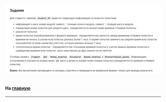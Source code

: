 

<img src="../art/3.5.11.task.png" alt="solution" >

```sql

```



#### На [главную](https://github.com/BEPb/stepik_sql#readme)

---


